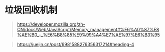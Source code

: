 # 垃圾回收机制

> <https://developer.mozilla.org/zh-CN/docs/Web/JavaScript/Memory_management#%E6%A0%87%E8%AE%B0_-_%E6%B8%85%E9%99%A4%E7%AE%97%E6%B3%95>

> <https://juejin.cn/post/6981588276356317214#heading-4>
